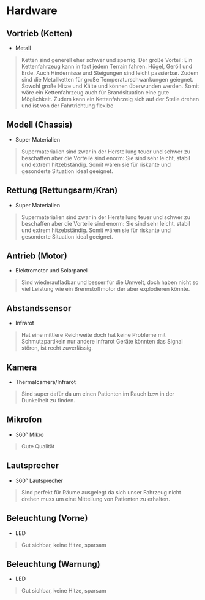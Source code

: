 # Hardware 

## Vortrieb (Ketten)
- Metall

> Ketten sind generell eher schwer und sperrig. 
Der große Vorteil: Ein Kettenfahrzeug kann in fast jedem Terrain fahren. Hügel, Geröll und Erde. Auch Hindernisse und Steigungen sind leicht passierbar. 
Zudem sind die Metallketten für große Temperaturschwankungen geiegnet. 
Sowohl große Hitze und Kälte und können überwunden werden. Somit wäre ein Kettenfahrzeug auch für Brandsituation eine gute Möglichkeit. 
Zudem kann ein Kettenfahrzeig sich auf der Stelle drehen und ist von der Fahrtrichtung flexibe

## Modell (Chassis)
- Super Materialien

> Supermaterialien sind zwar in der Herstellung teuer und schwer zu beschaffen aber die Vorteile sind enorm: Sie sind sehr leicht, stabil und extrem hitzebständig. Somit wären sie für riskante und gesonderte Situation ideal geeignet.

## Rettung (Rettungsarm/Kran)
- Super Materialien

> Supermaterialien sind zwar in der Herstellung teuer und schwer zu beschaffen aber die Vorteile sind enorm: Sie sind sehr leicht, stabil und extrem hitzebständig. Somit wären sie für riskante und gesonderte Situation ideal geeignet.

## Antrieb (Motor)
-  Elektromotor und Solarpanel

> Sind wiederaufladbar und besser für die Umwelt, doch haben nicht so viel Leistung wie ein Brennstoffmotor der aber explodieren könnte.

## Abstandssensor 
- Infrarot

> Hat eine mittlere Reichweite doch hat keine Probleme mit Schmutzpartikeln nur andere Infrarot Geräte könnten das Signal stören, ist recht zuverlässig.

## Kamera
- Thermalcamera/Infrarot

> Sind super dafür da um einen Patienten im Rauch bzw in der Dunkelheit zu finden.

## Mikrofon
- 360° Mikro

> Gute Qualität

## Lautsprecher
- 360° Lautsprecher

> Sind perfekt für Räume ausgelegt da sich unser Fahrzeug nicht drehen muss um eine Mitteilung von Patienten zu erhalten.

## Beleuchtung (Vorne)
- LED

> Gut sichbar, keine Hitze, sparsam

## Beleuchtung (Warnung)
- LED

> Gut sichbar, keine Hitze, sparsam
